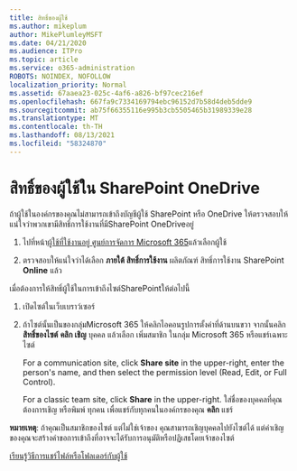 ```yaml
---
title: สิทธิ์ของผู้ใช้
ms.author: mikeplum
author: MikePlumleyMSFT
ms.date: 04/21/2020
ms.audience: ITPro
ms.topic: article
ms.service: o365-administration
ROBOTS: NOINDEX, NOFOLLOW
localization_priority: Normal
ms.assetid: 67aaea23-025c-4af6-a826-bf97cec216ef
ms.openlocfilehash: 667fa9c7334169794ebc96152d7b58d4deb5dde9
ms.sourcegitcommit: ab75f66355116e995b3cb5505465b31989339e28
ms.translationtype: MT
ms.contentlocale: th-TH
ms.lasthandoff: 08/13/2021
ms.locfileid: "58324870"
---
```

# <a name="user-permissions-in-sharepoint-and-onedrive"></a>สิทธิ์ของผู้ใช้ใน SharePoint OneDrive

ถ้าผู้ใช้ในองค์กรของคุณไม่สามารถเข้าถึงบัญชีผู้ใช้ SharePoint หรือ OneDrive ให้ตรวจสอบให้แน่ใจว่าพวกเขามีสิทธิ์การใช้งานที่มีSharePoint OneDriveอยู่ 
  
1. ไปที่หน้า[ผู้ใช้ที่ใช้งานอยู่ ศูนย์การจัดการ Microsoft 365](https://portal.office.com/adminportal/home#/users)แล้วเลือกผู้ใช้ 
    
2. ตรวจสอบให้แน่ใจว่าได้เลือก **ภายใต้ สิทธิ์การใช้งาน** ผลิตภัณฑ์ สิทธิ์การใช้งาน SharePoint **Online** แล้ว 
    
 เมื่อต้องการให้สิทธิ์ผู้ใช้ในการเข้าถึงไซต์SharePointให้ต่อไปนี้ 
  
1. เปิดไซต์ในเว็บเบราว์เซอร์
    
2. ถ้าไซต์นั้นเป็นของกลุ่มMicrosoft 365 ให้คลิกไอคอนรูปการตั้งค่าที่ด้านบนขวา จากนั้นคลิก **สิทธิ์ของไซต์** **คลิก เชิญ** บุคคล แล้วเลือก เพิ่มสมาชิก ในกลุ่ม Microsoft 365 หรือแชร์เฉพาะไซต์ 
    
    For a communication site, click **Share site** in the upper-right, enter the person's name, and then select the permission level (Read, Edit, or Full Control). 
    
    For a classic team site, click **Share** in the upper-right. ใส่ชื่อของบุคคลที่คุณต้องการเชิญ หรือพิมพ์ ทุกคน เพื่อแชร์กับทุกคนในองค์กรของคุณ **คลิก** แชร์
    
**หมายเหตุ**: ถ้าคุณเป็นสมาชิกของไซต์ แต่ไม่ใช่เจ้าของ คุณสามารถเชิญบุคคลไปยังไซต์ได้ แต่คําเชิญของคุณจะสร้างคําขอการเข้าถึงที่อาจจะได้รับการอนุมัติหรือปฏิเสธโดยเจ้าของไซต์ 
  
[เรียนรู้วิธีการแชร์ไฟล์หรือโฟลเดอร์กับผู้ใช้](https://go.microsoft.com/fwlink/?linkid=533408)
  

